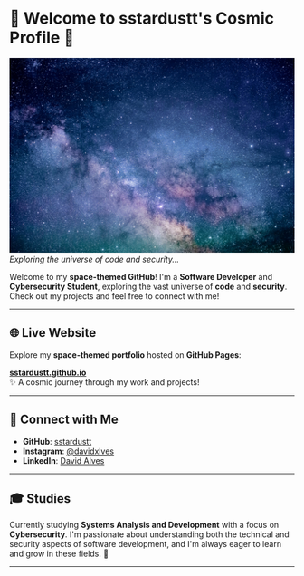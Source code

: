 # 🌌 Welcome to **sstardustt**'s Cosmic Profile 🚀

![Galaxy Background](https://github.com/sstardustt/sstardustt.github.io/blob/main/jeremy-thomas-E0AHdsENmDg-unsplash.jpg)  
*Exploring the universe of code and security...*

Welcome to my **space-themed GitHub**! I'm a **Software Developer** and **Cybersecurity Student**, exploring the vast universe of **code** and **security**. Check out my projects and feel free to connect with me!

---

## 🌐 Live Website

Explore my **space-themed portfolio** hosted on **GitHub Pages**:

[**sstardustt.github.io**](https://sstardustt.github.io/)  
✨ A cosmic journey through my work and projects!

---

## 💬 Connect with Me

- **GitHub**: [sstardustt](https://github.com/sstardustt)
- **Instagram**: [@davidxlves](https://www.instagram.com/davidxlves)
- **LinkedIn**: [David Alves](https://www.linkedin.com/in/davidxlves)

---

## 🎓 Studies

Currently studying **Systems Analysis and Development** with a focus on **Cybersecurity**. I'm passionate about understanding both the technical and security aspects of software development, and I'm always eager to learn and grow in these fields. 🚀

---
